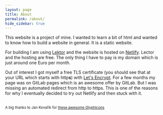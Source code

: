 ```yaml
---
layout: page
title: About
permalink: /about/
hide_sidebar: true
---
```


This website is a project of mine. I wanted to learn a bit of html and wanted to know how to build a website in general. It is a static website.

For building I am using <a href="https://www.getlektor.com" target="_blank">Lektor</a> and the website is hosted on <a href="https://www.netlify.com/" target="_blank">Netlify</a>. Lector and the hosting are free. The only thing I have to pay is my domain which is just around one Euro per month.

Out of interest I got myself a free TLS certificate (you should see that at your URL which starts with http<b>s</b>) with <a href="https://letsencrypt.org/" target="_blank">Let's Encrypt</a>. For a few months my page was on GitLab pages which is an awesome offer by GitLab. But I was missing an automated redirect from http to https. This is one of the reasons for why I eventually decided to try out Netlify and then stuck with it.

<br>
<small>A big thanks to Jan Kovařík for <a href="https://glyphicons.com" target="_blank">these awesome Glyphicons</a> <span class="glyphicon glyphicons-thumbs-up" aria-hidden="true"></span></small>
